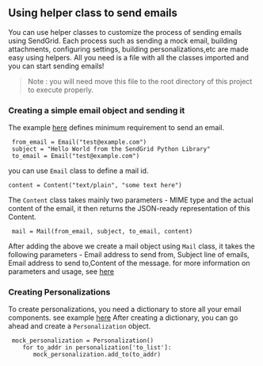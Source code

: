 ## Using helper class to send emails
You can use helper classes to customize the process of sending emails using SendGrid. Each process such as sending a mock email,
building attachments, configuring settings, building personalizations,etc are made easy using helpers. All you need is a file with 
all the classes imported and you can start sending emails!

> Note :  you will need move this file to the root directory of this project to execute properly.

### Creating a simple email object and sending it
The example [here](https://github.com/sendgrid/sendgrid-python/blob/0b683169b08d3a7c204107cd333be33053297e74/examples/helpers/mail_example.py#L9)
defines minimum requirement to send an email.
```
 from_email = Email("test@example.com")
 subject = "Hello World from the SendGrid Python Library"
 to_email = Email("test@example.com")
```
you can use `Email` class to define a mail id.

```
content = Content("text/plain", "some text here")
```
The `Content` class takes mainly two parameters - MIME type and the actual content of the email, it then returns the JSON-ready representation of this Content.

```
 mail = Mail(from_email, subject, to_email, content)
```
After adding the above we create a mail object using `Mail` class, it takes the following parameters - Email address to send from, Subject line of emails, Email address to send to,Content of the message.
for more information on parameters and usage, see [here](https://github.com/sendgrid/sendgrid-python/blob/master/sendgrid/helpers/mail/mail.py)

### Creating Personalizations

To create personalizations, you need a dictionary to store all your email components. see example [here](https://github.com/sendgrid/sendgrid-python/blob/0b683169b08d3a7c204107cd333be33053297e74/examples/helpers/mail_example.py#L47)
After creating a dictionary, you can go ahead and create a `Personalization` object. 
```
 mock_personalization = Personalization()
    for to_addr in personalization['to_list']:
       mock_personalization.add_to(to_addr)
```
